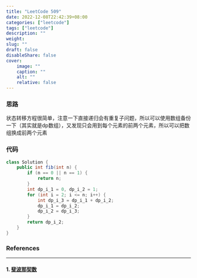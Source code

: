 ```yaml
---
title: "LeetCode 509"
date: 2022-12-08T22:42:39+08:00
categories: ["leetcode"]
tags: ["leetcode"]
description: ""
weight:
slug: ""
draft: false
disableShare: false
cover:
    image: ""
    caption: ""
    alt: ""
    relative: false
---
```


### 思路

状态转移方程很简单，注意一下直接递归会有重复子问题，所以可以使用数组备份一下（其实就是dp数组），又发现只会用到每个元素的前两个元素，所以可以把数组换成前两个元素

### 代码

```java
class Solution {
    public int fib(int n) {
        if (n == 0 || n == 1) {
            return n;
        }
        int dp_i_1 = 0, dp_i_2 = 1;
        for (int i = 2; i <= n; i++) {
            int dp_i_3 = dp_i_1 + dp_i_2;
            dp_i_1 = dp_i_2;
            dp_i_2 = dp_i_3;
        }
        return dp_i_2;
    }
}
```

### References

---

#### 1. [斐波那契数](https://leetcode.cn/problems/fibonacci-number/)

